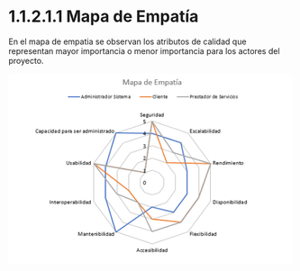 # 1.1.2.1.1 Mapa de Empatía

En el mapa de empatia se observan los atributos de calidad que representan mayor importancia o menor importancia para los actores del proyecto.

![mapa-empatia](https://github.com/F3liP3L/Software2-QuickJob-Documentacion/blob/main/assets/drivers-arquitectonicos/Mapa-Empatia.png)